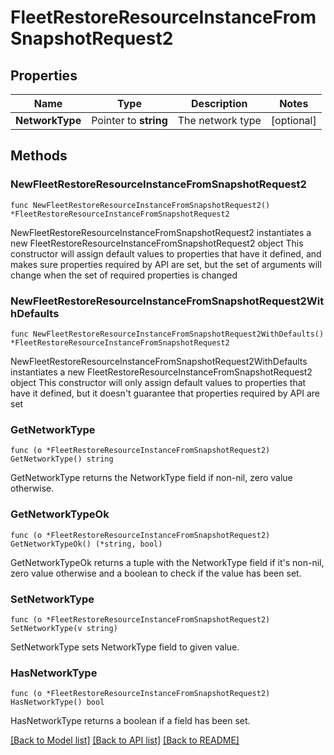 # FleetRestoreResourceInstanceFromSnapshotRequest2

## Properties

Name | Type | Description | Notes
------------ | ------------- | ------------- | -------------
**NetworkType** | Pointer to **string** | The network type | [optional] 

## Methods

### NewFleetRestoreResourceInstanceFromSnapshotRequest2

`func NewFleetRestoreResourceInstanceFromSnapshotRequest2() *FleetRestoreResourceInstanceFromSnapshotRequest2`

NewFleetRestoreResourceInstanceFromSnapshotRequest2 instantiates a new FleetRestoreResourceInstanceFromSnapshotRequest2 object
This constructor will assign default values to properties that have it defined,
and makes sure properties required by API are set, but the set of arguments
will change when the set of required properties is changed

### NewFleetRestoreResourceInstanceFromSnapshotRequest2WithDefaults

`func NewFleetRestoreResourceInstanceFromSnapshotRequest2WithDefaults() *FleetRestoreResourceInstanceFromSnapshotRequest2`

NewFleetRestoreResourceInstanceFromSnapshotRequest2WithDefaults instantiates a new FleetRestoreResourceInstanceFromSnapshotRequest2 object
This constructor will only assign default values to properties that have it defined,
but it doesn't guarantee that properties required by API are set

### GetNetworkType

`func (o *FleetRestoreResourceInstanceFromSnapshotRequest2) GetNetworkType() string`

GetNetworkType returns the NetworkType field if non-nil, zero value otherwise.

### GetNetworkTypeOk

`func (o *FleetRestoreResourceInstanceFromSnapshotRequest2) GetNetworkTypeOk() (*string, bool)`

GetNetworkTypeOk returns a tuple with the NetworkType field if it's non-nil, zero value otherwise
and a boolean to check if the value has been set.

### SetNetworkType

`func (o *FleetRestoreResourceInstanceFromSnapshotRequest2) SetNetworkType(v string)`

SetNetworkType sets NetworkType field to given value.

### HasNetworkType

`func (o *FleetRestoreResourceInstanceFromSnapshotRequest2) HasNetworkType() bool`

HasNetworkType returns a boolean if a field has been set.


[[Back to Model list]](../README.md#documentation-for-models) [[Back to API list]](../README.md#documentation-for-api-endpoints) [[Back to README]](../README.md)


